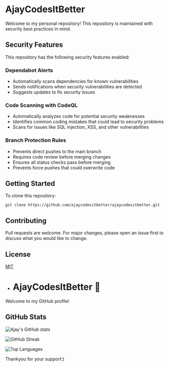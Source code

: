 # AjayCodesItBetter

Welcome to my personal repository! This repository is maintained with security best practices in mind.

## Security Features

This repository has the following security features enabled:

### Dependabot Alerts
- Automatically scans dependencies for known vulnerabilities
- Sends notifications when security vulnerabilities are detected
- Suggests updates to fix security issues

### Code Scanning with CodeQL
- Automatically analyzes code for potential security weaknesses
- Identifies common coding mistakes that could lead to security problems
- Scans for issues like SQL injection, XSS, and other vulnerabilities

### Branch Protection Rules
- Prevents direct pushes to the main branch
- Requires code review before merging changes
- Ensures all status checks pass before merging
- Prevents force pushes that could overwrite code

## Getting Started

To clone this repository:
```
git clone https://github.com/ajaycodesitbetter/ajaycodesitbetter.git
```

## Contributing

Pull requests are welcome. For major changes, please open an issue first to discuss what you would like to change.

## License

[MIT](https://choosealicense.com/licenses/mit/)
- # AjayCodesItBetter 👋

Welcome to my GitHub profile!

## GitHub Stats

![Ajay's GitHub stats](https://github-readme-stats.vercel.app/api?username=ajaycodesitbetter&show_icons=true&theme=radical)

![GitHub Streak](https://github-readme-streak-stats.herokuapp.com/?user=ajaycodesitbetter&theme=radical)

![Top Languages](https://github-readme-stats.vercel.app/api/top-langs/?username=ajaycodesitbetter&layout=compact&theme=radical)


Thankyou for your support:)


